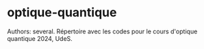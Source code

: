 # optique-quantique

Authors: several.
Répertoire avec les codes pour le cours d'optique quantique 2024, UdeS.
